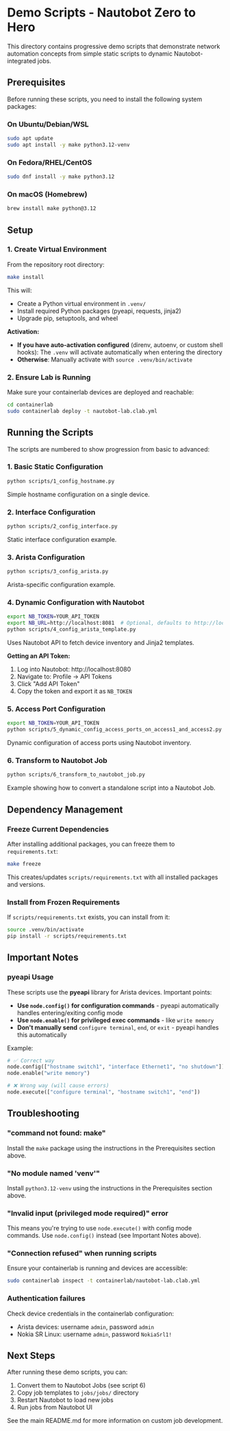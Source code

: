 # Demo Scripts - Nautobot Zero to Hero

This directory contains progressive demo scripts that demonstrate network automation concepts from simple static scripts to dynamic Nautobot-integrated jobs.

## Prerequisites

Before running these scripts, you need to install the following system packages:

### On Ubuntu/Debian/WSL
```bash
sudo apt update
sudo apt install -y make python3.12-venv
```

### On Fedora/RHEL/CentOS
```bash
sudo dnf install -y make python3.12
```

### On macOS (Homebrew)
```bash
brew install make python@3.12
```

## Setup

### 1. Create Virtual Environment

From the repository root directory:

```bash
make install
```

This will:
- Create a Python virtual environment in `.venv/`
- Install required Python packages (pyeapi, requests, jinja2)
- Upgrade pip, setuptools, and wheel

**Activation:**
- **If you have auto-activation configured** (direnv, autoenv, or custom shell hooks): The `.venv` will activate automatically when entering the directory
- **Otherwise**: Manually activate with `source .venv/bin/activate`

### 2. Ensure Lab is Running

Make sure your containerlab devices are deployed and reachable:

```bash
cd containerlab
sudo containerlab deploy -t nautobot-lab.clab.yml
```

## Running the Scripts

The scripts are numbered to show progression from basic to advanced:

### 1. Basic Static Configuration
```bash
python scripts/1_config_hostname.py
```
Simple hostname configuration on a single device.

### 2. Interface Configuration
```bash
python scripts/2_config_interface.py
```
Static interface configuration example.

### 3. Arista Configuration
```bash
python scripts/3_config_arista.py
```
Arista-specific configuration example.

### 4. Dynamic Configuration with Nautobot
```bash
export NB_TOKEN=YOUR_API_TOKEN
export NB_URL=http://localhost:8081  # Optional, defaults to http://localhost:8081
python scripts/4_config_arista_template.py
```
Uses Nautobot API to fetch device inventory and Jinja2 templates.

**Getting an API Token:**
1. Log into Nautobot: http://localhost:8080
2. Navigate to: Profile → API Tokens
3. Click "Add API Token"
4. Copy the token and export it as `NB_TOKEN`

### 5. Access Port Configuration
```bash
export NB_TOKEN=YOUR_API_TOKEN
python scripts/5_dynamic_config_access_ports_on_access1_and_access2.py
```
Dynamic configuration of access ports using Nautobot inventory.

### 6. Transform to Nautobot Job
```bash
python scripts/6_transform_to_nautobot_job.py
```
Example showing how to convert a standalone script into a Nautobot Job.

## Dependency Management

### Freeze Current Dependencies
After installing additional packages, you can freeze them to `requirements.txt`:

```bash
make freeze
```

This creates/updates `scripts/requirements.txt` with all installed packages and versions.

### Install from Frozen Requirements
If `scripts/requirements.txt` exists, you can install from it:

```bash
source .venv/bin/activate
pip install -r scripts/requirements.txt
```

## Important Notes

### pyeapi Usage
These scripts use the **pyeapi** library for Arista devices. Important points:

- **Use `node.config()` for configuration commands** - pyeapi automatically handles entering/exiting config mode
- **Use `node.enable()` for privileged exec commands** - like `write memory`
- **Don't manually send** `configure terminal`, `end`, or `exit` - pyeapi handles this automatically

Example:
```python
# ✅ Correct way
node.config(["hostname switch1", "interface Ethernet1", "no shutdown"])
node.enable("write memory")

# ❌ Wrong way (will cause errors)
node.execute(["configure terminal", "hostname switch1", "end"])
```

## Troubleshooting

### "command not found: make"
Install the `make` package using the instructions in the Prerequisites section above.

### "No module named 'venv'"
Install `python3.12-venv` using the instructions in the Prerequisites section above.

### "Invalid input (privileged mode required)" error
This means you're trying to use `node.execute()` with config mode commands. Use `node.config()` instead (see Important Notes above).

### "Connection refused" when running scripts
Ensure your containerlab is running and devices are accessible:
```bash
sudo containerlab inspect -t containerlab/nautobot-lab.clab.yml
```

### Authentication failures
Check device credentials in the containerlab configuration:
- Arista devices: username `admin`, password `admin`
- Nokia SR Linux: username `admin`, password `NokiaSrl1!`

## Next Steps

After running these demo scripts, you can:
1. Convert them to Nautobot Jobs (see script 6)
2. Copy job templates to `jobs/jobs/` directory
3. Restart Nautobot to load new jobs
4. Run jobs from Nautobot UI

See the main README.md for more information on custom job development.

